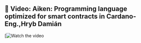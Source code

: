 ## 🎥 Video: Aiken: Programming language optimized for smart contracts in Cardano- Eng.,Hryb Damián 

[![Watch the video](https://youtu.be/VE9Zf4M8ThI)
